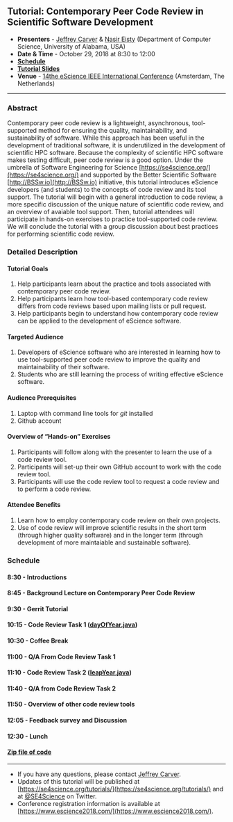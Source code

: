
## Tutorial: Contemporary Peer Code Review in Scientific Software Development
* **Presenters** - [Jeffrey Carver](http://carver.cs.ua.edu/) & [Nasir Eisty](https://neisty.github.io/) (Department of Computer Science, University of Alabama, USA)
* **Date & Time** - October 29, 2018 at 8:30 to 12:00
* **[Schedule](#Schedule)**
* **<a href="Peer_Code_Review_eScience18.pdf">Tutorial Slides </a>**
* **Venue** - [14the eScience IEEE International Conference](https://www.escience2018.com/) (Amsterdam, The Netherlands)

---

### Abstract

Contemporary peer code review is a lightweight, asynchronous, tool-supported method for ensuring the quality, maintainability, and sustainability of software. While this approach has been useful in the development of traditional software, it is underutilized in the development of scientific HPC software. Because the complexity of scientific HPC software makes testing difficult, peer code review is a good option. Under the umbrella of Software Engineering for Science [https://se4science.org/](https://se4science.org/) and supported by the Better Scientific Software [http://BSSw.io](http://BSSw.io) initiative, this tutorial introduces eScience developers (and students) to the concepts of code review and its tool support. The tutorial will begin with a general introduction to code review, a more specific discussion of the unique nature of scientific code review, and an overview of avaiable tool support. Then, tutorial attendees will participate in hands-on exercises to practice tool-supported code review. We will conclude the tutorial with a group discussion about best practices for performing scientific code review.

### Detailed Description
#### Tutorial Goals
1. Help participants learn about the practice and tools associated with contemporary peer code review.
2. Help participants learn how tool-based contemporary code review differs from code reviews based upon mailing lists or pull request. 
3. Help participants begin to understand how contemporary code review can be applied to the development of eScience software. 

#### Targeted Audience
1. Developers of eScience software who are interested in learning how to use tool-supported peer code review to improve the quality and maintainability of their software. 
2. Students who are still learning the process of writing effective eScience software.

#### Audience Prerequisites
1. Laptop with command line tools for _git_ installed
2. Github account

#### Overview of “Hands-on” Exercises
1. Participants will follow along with the presenter to learn the use of a code review tool. 
2. Participants will set-up their own GitHub account to work with the code review tool. 
3. Participants will use the code review tool to request a code review and to perform a code review.

#### Attendee Benefits
1. Learn how to employ contemporary code review on their own projects.
2. Use of code review will improve scientific results in the short term (through higher quality software) and in the longer term (through development of more maintaiable and sustainable software).

### <a name="Schedule"></a>Schedule
#### 8:30 - Introductions
#### 8:45 - Background Lecture on Contemporary Peer Code Review
#### 9:30 - Gerrit Tutorial
#### 10:15 - Code Review Task 1 (<a href="dayOfYear.java">dayOfYear.java</a>)
#### 10:30 - Coffee Break
#### 11:00 - Q/A From Code Review Task 1
#### 11:10 - Code Review Task 2 (<a href="leapYear.java">leapYear.java</a>)
#### 11:40 - Q/A from Code Review Task 2
#### 11:50 - Overview of other code review tools
#### 12:05 - Feedback survey and Discussion
#### 12:30 - Lunch

#### <a href="CodeReview.zip">Zip file of code</a>

---
* If you have any questions, please contact [Jeffrey Carver](http://carver.cs.ua.edu/).
* Updates of this tutorial will be published at [https://se4science.org/tutorials/](https://se4science.org/tutorials/) and at [@SE4Science](https://twitter.com/SE4Science) on Twitter. 
* Conference registration information is available at [https://www.escience2018.com/](https://www.escience2018.com/).
